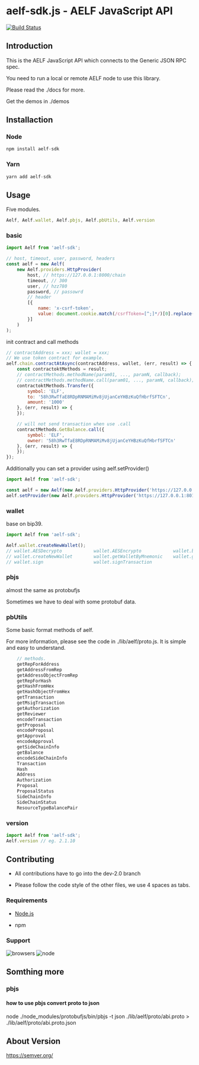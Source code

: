 # aelf-sdk.js - AELF JavaScript API

[![Build Status][1]][2]

[1]: https://travis-ci.org/AElfProject/aelf-sdk.js.svg?branch=master
[2]: https://travis-ci.org/AElfProject/aelf-sdk.js

## Introduction

This is the AELF JavaScript API which connects to the Generic JSON RPC spec.

You need to run a local or remote AELF node to use this library.

Please read the ./docs for more.

Get the demos in ./demos

## Installaction

### Node

```js
npm install aelf-sdk
```

### Yarn

```js
yarn add aelf-sdk
```

## Usage

Five modules.

```js
Aelf, Aelf.wallet, Aelf.pbjs, Aelf.pbUtils, Aelf.version
```

### basic

```js
import Aelf from 'aelf-sdk';

// host, timeout, user, password, headers
const aelf = new Aelf(
    new Aelf.providers.HttpProvider(
        host, // https://127.0.0.1:8000/chain
        timeout, // 300
        user, // hzz780
        password, // passowrd
        // header
        [{
            name: 'x-csrf-token',
            value: document.cookie.match(/csrfToken=[^;]*/)[0].replace('csrfToken=', '')
        }]
    )
);
```

init contract and call methods

```js
// contractAddress = xxx; wallet = xxx;
// We use token contract for example.
aelf.chain.contractAtAsync(contractAddress, wallet, (err, result) => {
    const contractoktMethods = result;
    // contractMethods.methodName(param01, ..., paramN, callback);
    // contractMethods.methodName.call(param01, ..., paramN, callback);
    contractoktMethods.Transfer({
        symbol: 'ELF',
        to: '58h3RwTfaE8RDpRNMAMiMv8jUjanCeYHBzKuQfHbrfSFTCn',
        amount: '1000'
    }, (err, result) => {
    });

    // will not send transaction when use .call
    contractMethods.GetBalance.call({
        symbol: 'ELF',
        owner: '58h3RwTfaE8RDpRNMAMiMv8jUjanCeYHBzKuQfHbrfSFTCn'
    }, (err, result) => {
    });
});
```

Additionally you can set a provider using aelf.setProvider()

```js
import Aelf from 'aelf-sdk';

const aelf = new Aelf(new Aelf.providers.HttpProvider('https://127.0.0.1:8000/chain'));
aelf.setProvider(new Aelf.providers.HttpProvider('https://127.0.0.1:8010/chain'));
```

### wallet

base on bip39.

```js
import Aelf from 'aelf-sdk';

Aelf.wallet.createNewWallet();
// wallet.AESDecrypto            wallet.AESEncrypto            wallet.bip39
// wallet.createNewWallet        wallet.getWalletByMnemonic    wallet.getWalletByPrivateKey
// wallet.sign                   wallet.signTransaction
```

### pbjs

almost the same as protobufjs

Sometimes we have to deal with some protobuf data.

### pbUtils

Some basic format methods of aelf.

For more information, please see the code in ./lib/aelf/proto.js. It is simple and easy to understand.

```js
    // methods.
    getRepForAddress
    getAddressFromRep
    getAddressObjectFromRep
    getRepForHash
    getHashFromHex
    getHashObjectFromHex
    getTransaction
    getMsigTransaction
    getAuthorization
    getReviewer
    encodeTransaction
    getProposal
    encodeProposal
    getApproval
    encodeApproval
    getSideChainInfo
    getBalance
    encodeSideChainInfo
    Transaction
    Hash
    Address
    Authorization
    Proposal
    ProposalStatus
    SideChainInfo
    SideChainStatus
    ResourceTypeBalancePair
```

### version

```js
import Aelf from 'aelf-sdk';
Aelf.version // eg. 2.1.10
```

## Contributing

- All contributions have to go into the dev-2.0 branch

- Please follow the code style of the other files, we use 4 spaces as tabs.

### Requirements

- [Node.js](https://nodejs.org)

- npm

### Support

![browsers](https://img.shields.io/badge/browsers-latest%202%20versions-brightgreen.svg)
![node](https://img.shields.io/badge/node->=6-green.svg)

## Somthing more

### pbjs

#### how to use pbjs convert proto to json

node ./node_modules/protobufjs/bin/pbjs -t json ./lib/aelf/proto/abi.proto > ./lib/aelf/proto/abi.proto.json

## About Version

https://semver.org/
